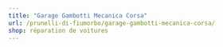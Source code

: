 ```yaml
---
title: "Garage Gambotti Mecanica Corsa"
url: /prunelli-di-fiumorbo/garage-gambotti-mecanica-corsa/
shop: réparation de voitures
---
```


